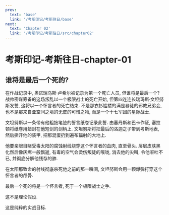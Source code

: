 ```yaml
---
prev:
  text: 'base'
  link: '/考斯印记/考斯往日/base'
next:
  text: 'Chapter 02'
  link: '/考斯印记/考斯往日/src/chapter02'
---
```


# 考斯印记-考斯往日-chapter-01

## 谁将是最后一个死的?

在作战记录中, 奥诺瑞乌斯·卢希尔被记录为第一个死亡人员, 但谁将是最后一个? 战帅密谋筹备的这场叛乱以一个极限战士的死亡开始, 但第四连连长瑞玛斯·文坦努斯发誓, 这将以一个怀言者的死亡结束. 不是那衣衫褴褛的满是暴徒的邪教兄弟会, 也不是那来自亚空间之境的无皮的可憎之物, 而是一个十七军团的星际战士.

文坦努斯以一条带有他粗拙笔迹的誓言纸卷记录此誓. 由塞丹斯和巴卡作证, 塞拉顿将纸卷用蜡封在他短剑的剑柄上. 文坦努斯将把最后的洛迦之子带到考斯地表, 然后撕开他的装甲, 把那混蛋扔到遍布辐射的大地上.

他要亲眼目睹受毒太阳的腐蚀射线烧穿这个怀言者的血肉, 直至骨头. 层层皮肤黑化然后像灰烬一般飘逝, 有毒的空气会烫伤叛徒的喉咙, 消去他的尖叫, 令他呕吐不已, 并彻底分解他残存的肺.

在太阳那致命的射线彻底杀死他之前的那一瞬间, 文坦努斯会用一颗爆弹打穿这个怀言者的颅骨.

最后一个死的将是一个怀言者, 死于一个极限战士之手.

这不是理论假设.

这是纯粹的实战目标.

